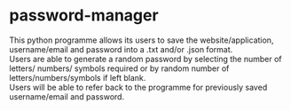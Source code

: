 # password-manager


This python programme allows its users to save the website/application, username/email and password into a .txt and/or .json format.
<br>
Users are able to generate a random password by selecting the number of letters/ numbers/ symbols required or by random number of letters/numbers/symbols if left blank.
<br>
Users will be able to refer back to the programme for previously saved username/email and password.
